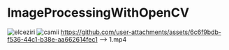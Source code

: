 # ImageProcessingWithOpenCV
![elceziri](https://github.com/user-attachments/assets/e73a9986-d59f-4a04-8ea9-478af21c026f)
![camii](https://github.com/user-attachments/assets/90f949d8-85aa-4c4c-9d59-e1e5277dcfdf)
https://github.com/user-attachments/assets/6c6f9bdb-f536-44c1-b38e-aa662614fec1 --> 1.mp4

